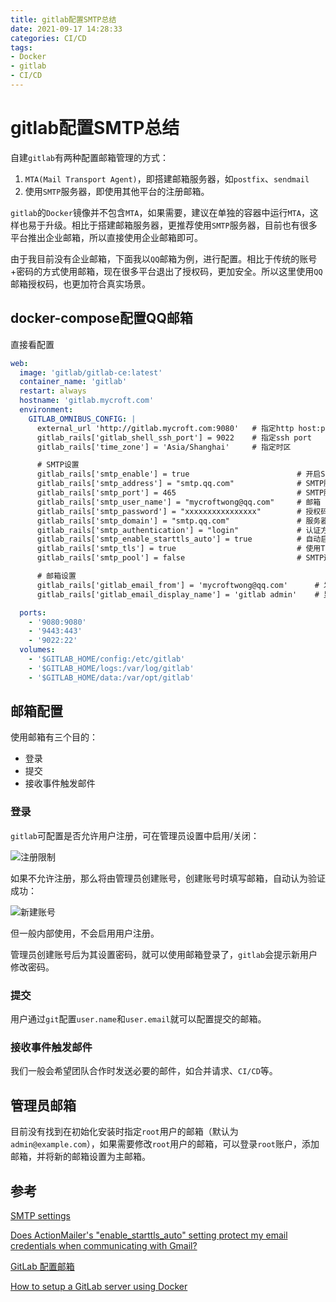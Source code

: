 ```yaml
---
title: gitlab配置SMTP总结
date: 2021-09-17 14:28:33
categories: CI/CD
tags:
- Docker
- gitlab
- CI/CD
---
```


# gitlab配置SMTP总结

自建`gitlab`有两种配置邮箱管理的方式：

1. `MTA(Mail Transport Agent)`，即搭建邮箱服务器，如`postfix`、`sendmail`
2. 使用`SMTP`服务器，即使用其他平台的注册邮箱。

`gitlab`的`Docker`镜像并不包含`MTA`，如果需要，建议在单独的容器中运行`MTA`，这样也易于升级。相比于搭建邮箱服务器，更推荐使用`SMTP`服务器，目前也有很多平台推出企业邮箱，所以直接使用企业邮箱即可。

由于我目前没有企业邮箱，下面我以`QQ`邮箱为例，进行配置。相比于传统的账号+密码的方式使用邮箱，现在很多平台退出了授权码，更加安全。所以这里使用`QQ`邮箱授权码，也更加符合真实场景。

## docker-compose配置QQ邮箱

直接看配置

```yml
web:
  image: 'gitlab/gitlab-ce:latest'
  container_name: 'gitlab'
  restart: always
  hostname: 'gitlab.mycroft.com'
  environment:
    GITLAB_OMNIBUS_CONFIG: |
      external_url 'http://gitlab.mycroft.com:9080'   # 指定http host:port
      gitlab_rails['gitlab_shell_ssh_port'] = 9022    # 指定ssh port
      gitlab_rails['time_zone'] = 'Asia/Shanghai'     # 指定时区

      # SMTP设置
      gitlab_rails['smtp_enable'] = true                        # 开启SMTP
      gitlab_rails['smtp_address'] = "smtp.qq.com"              # SMTP服务器地址
      gitlab_rails['smtp_port'] = 465                           # SMTP服务器端口
      gitlab_rails['smtp_user_name'] = "mycroftwong@qq.com"     # 邮箱
      gitlab_rails['smtp_password'] = "xxxxxxxxxxxxxxxx"        # 授权码
      gitlab_rails['smtp_domain'] = "smtp.qq.com"               # 服务器域名
      gitlab_rails['smtp_authentication'] = "login"             # 认证方式
      gitlab_rails['smtp_enable_starttls_auto'] = true          # 自动启用starttls
      gitlab_rails['smtp_tls'] = true                           # 使用TLS
      gitlab_rails['smtp_pool'] = false                         # SMTP连接池

      # 邮箱设置
      gitlab_rails['gitlab_email_from'] = 'mycroftwong@qq.com'      # 发件人
      gitlab_rails['gitlab_email_display_name'] = 'gitlab admin'    # 显示的发件人

  ports:
    - '9080:9080'
    - '9443:443'
    - '9022:22'
  volumes:
    - '$GITLAB_HOME/config:/etc/gitlab'
    - '$GITLAB_HOME/logs:/var/log/gitlab'
    - '$GITLAB_HOME/data:/var/opt/gitlab'
```

## 邮箱配置

使用邮箱有三个目的：

- 登录
- 提交
- 接收事件触发邮件

### 登录

`gitlab`可配置是否允许用户注册，可在管理员设置中启用/关闭：

![注册限制](admin_enable_register.png)

如果不允许注册，那么将由管理员创建账号，创建账号时填写邮箱，自动认为验证成功：

![新建账号](admin_new_user.png)

但一般内部使用，不会启用用户注册。

管理员创建账号后为其设置密码，就可以使用邮箱登录了，`gitlab`会提示新用户修改密码。

### 提交

用户通过`git`配置`user.name`和`user.email`就可以配置提交的邮箱。

### 接收事件触发邮件

我们一般会希望团队合作时发送必要的邮件，如合并请求、`CI/CD`等。

## 管理员邮箱

目前没有找到在初始化安装时指定`root`用户的邮箱（默认为`admin@example.com`），如果需要修改`root`用户的邮箱，可以登录`root`账户，添加邮箱，并将新的邮箱设置为主邮箱。

## 参考

[SMTP settings](https://docs.gitlab.com/omnibus/settings/smtp.html)

[Does ActionMailer's "enable_starttls_auto" setting protect my email credentials when communicating with Gmail?](https://stackoverflow.com/questions/39320664/does-actionmailers-enable-starttls-auto-setting-protect-my-email-credentials)

[GitLab 配置邮箱](https://www.cnblogs.com/kika/p/10851615.html)

[How to setup a GitLab server using Docker](https://docs.bytemark.co.uk/article/how-to-setup-a-gitlab-server-using-docker/)